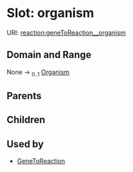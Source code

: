 
# Slot: organism




URI: [reaction:geneToReaction__organism](http://w3id.org/ontogpt/reaction/geneToReaction__organism)


## Domain and Range

None &#8594;  <sub>0..1</sub> [Organism](Organism.md)

## Parents


## Children


## Used by

 * [GeneToReaction](GeneToReaction.md)
